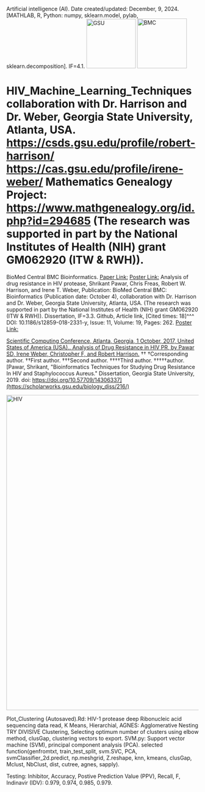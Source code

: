Artificial intelligence (AI). Date created/updated: December, 9, 2024.
[MATHLAB, R, Python: numpy, sklearn.model, pylab, sklearn.decomposition]. IF=4.1.
<img width="129" alt="GSU" src="https://github.com/spawar2/HIV_Machine_Learning_Techniques/assets/25118302/7b7ef408-a134-44d7-ba36-bfdac1c98baf">
<img width="130" alt="BMC" src="https://github.com/spawar2/HIV_Machine_Learning_Techniques/assets/25118302/9e4380d9-3988-4f3e-a115-005f8ca50914">

# HIV_Machine_Learning_Techniques collaboration with Dr. Harrison and Dr. Weber, Georgia State University, Atlanta, USA. https://csds.gsu.edu/profile/robert-harrison/ https://cas.gsu.edu/profile/irene-weber/ Mathematics Genealogy Project: https://www.mathgenealogy.org/id.php?id=294685 (The research was supported in part by the National Institutes of Health (NIH) grant GM062920 (ITW & RWH)).
BioMed Central BMC Bioinformatics. [Paper Link:](https://www.ncbi.nlm.nih.gov/pubmed/30343664)
[Poster Link:](https://www.claflin-computation.com/lab-journey?pgid=ktmii98q-daa60d9f-46a5-42e0-8d93-c31af6bd37f5)
Analysis of drug resistance in HIV protease, Shrikant Pawar, Chris Freas, Robert W. Harrison, and Irene T. Weber, Publication: BioMed Central BMC: Bioinformatics (Publication date: October 4), collaboration with Dr. Harrison and Dr. Weber, Georgia State University, Atlanta, USA. (The research was supported in part by the National Institutes of Health (NIH) grant GM062920 (ITW & RWH)). Dissertation, IF=3.3. Github, Article link, [Cited times: 18]^^^ DOI: 10.1186/s12859-018-2331-y, Issue: 11, Volume: 19, Pages: 262.
[Poster Link:](https://www.claflin-computation.com/lab-journey?pgid=ktmii98q-4d6981f1-b60c-4a57-aabd-4081ef87dd8d)

[Scientific Computing Conference, Atlanta, Georgia, 1 October, 2017, United States of America (USA).. Analysis of Drug Resistance in HIV PR, by Pawar SD, Irene Weber, Christopher F, and Robert Harrison.](https://technology.gsu.edu/scientific-computing-day/conference-archive/#2017)
††
†Corresponding author. ††First author. †††Second author. ††††Third author. †††††author.
[Pawar, Shrikant, "Bioinformatics Techniques for Studying Drug Resistance In HIV and Staphylococcus Aureus." Dissertation, Georgia State University, 2019.
doi: https://doi.org/10.57709/14306337](https://scholarworks.gsu.edu/biology_diss/216/)

<img width="824" alt="HIV" src="https://github.com/spawar2/HIV_Machine_Learning_Techniques/assets/25118302/212d6e3f-b050-462b-b3d0-469f382ecb41">

Plot_Clustering (Autosaved).Rd: HIV-1 protease deep Ribonucleic acid sequencing data read, K Means, Hierarchial, AGNES: Agglomerative Nesting TRY DIVISIVE Clustering, Selecting optimum number of clusters using elbow method, clusGap, clustering vectors to export.
SVM.py: Support vector machine (SVM), principal component analysis (PCA).
selected function(genfromtxt, train_test_split, svm.SVC, PCA, svmClassifier_2d.predict, np.meshgrid, Z.reshape, knn, kmeans, clusGap, Mclust, NbClust, dist, cutree, agnes, sapply).

Testing: Inhibitor,	Accuracy,	Postive Prediction Value (PPV),	Recall,	F, Indinavir (IDV):	
0.979,	0.974,	0.985,	0.979.
